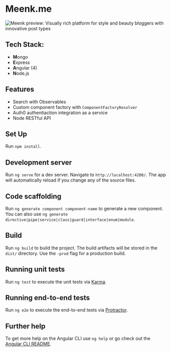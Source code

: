 # Meenk.me

![Meenk preview: Visually rich platform for style and beauty bloggers with innovative post types](https://meenkme.nyc3.digitaloceanspaces.com/riacarmin.com/Meenk.me%20cover.PNG)

## Tech Stack:

* **M**ongo
* **E**xpress
* **A**ngular (4)
* **N**ode.js

## Features

* Search with Observables
* Custom component factory with `ComponentFactoryResolver`
* Auth0 authentiaction integration as a service
* Node RESTful API

## Set Up

Run `npm install`.

## Development server

Run `ng serve` for a dev server. Navigate to `http://localhost:4200/`. The app will automatically reload if you change any of the source files.

## Code scaffolding

Run `ng generate component component-name` to generate a new component. You can also use `ng generate directive|pipe|service|class|guard|interface|enum|module`.

## Build

Run `ng build` to build the project. The build artifacts will be stored in the `dist/` directory. Use the `-prod` flag for a production build.

## Running unit tests

Run `ng test` to execute the unit tests via [Karma](https://karma-runner.github.io).

## Running end-to-end tests

Run `ng e2e` to execute the end-to-end tests via [Protractor](http://www.protractortest.org/).

## Further help

To get more help on the Angular CLI use `ng help` or go check out the [Angular CLI README](https://github.com/angular/angular-cli/blob/master/README.md).
